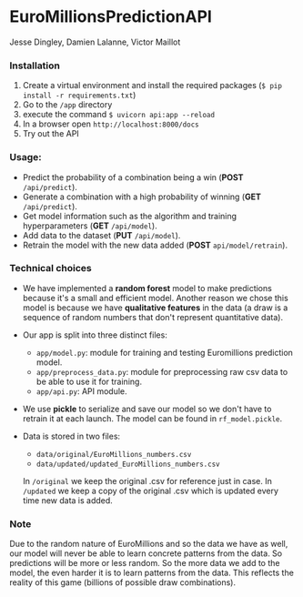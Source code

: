 # EuroMillionsPredictionAPI
Jesse Dingley, Damien Lalanne, Victor Maillot

### Installation

1. Create a virtual environment and install the required packages (`$ pip install -r requirements.txt`)
2. Go to the `/app` directory
3. execute the command `$ uvicorn api:app --reload`
4. In a browser open `http://localhost:8000/docs`
5. Try out the API

### Usage:
- Predict the probability of a combination being a win (**POST** `/api/predict`).
- Generate a combination with a high probability of winning (**GET** `/api/predict`).
- Get model information such as the algorithm and training hyperparameters (**GET** `/api/model`).
- Add data to the dataset (**PUT** `/api/model`).
- Retrain the model with the new data added (**POST** `api/model/retrain`).

### Technical choices

- We have implemented a **random forest** model to make predictions because it's a small and efficient model. Another reason we chose this model is because we have **qualitative features** in the data (a draw is a sequence of random numbers that don't represent quantitative data).

- Our app is split into three distinct files:
    - `app/model.py`: module for training and testing Euromillions prediction model.
    - `app/preprocess_data.py`: module for preprocessing raw csv data to be able to use it for training.
    - `app/api.py`: API module.
    
- We use **pickle** to serialize and save our model so we don't have to retrain it at each launch. The model can be found in `rf_model.pickle`.

- Data is stored in two files:
   - `data/original/EuroMillions_numbers.csv`
   - `data/updated/updated_EuroMillions_numbers.csv`

   In `/original` we keep the original .csv for reference just in case.
   In  `/updated` we keep a copy of the original .csv which is updated  every time new data is added.
   
### Note

Due to the random nature of EuroMillions and so the data we have as well, our model will never be able to learn concrete patterns from the data. So predictions will be more or less random. So the more data we add to the model, the even harder it is to learn patterns from the data. This reflects the reality of this game (billions of possible draw combinations). 
